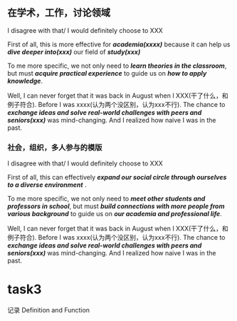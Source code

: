## 在学术，工作，讨论领域
I disagree with that/  I would definitely choose to XXX

First of all, this  is more effective for ***academia(xxxx)*** because it can help us ***dive deeper into(xxx)*** our field of ***study(xxx)***

To me more specific, we not only need to ***learn theories in the classroom***, but must ***acquire practical experience*** to guide us on ***how to apply knowledge***.

Well, I can never forget that it was back in August when I XXX(干了什么，和例子符合). Before I was xxxx(认为两个没区别，认为xxx不行). The chance to ***exchange ideas and solve real-world challenges with peers and seniors(xxx)*** was mind-changing. And I realized how naive I was in the past.

### 社会，组织，多人参与的模版
I disagree with that/  I would definitely choose to XXX

First of all, this can effectively ***expand our social circle through ourselves to a diverse environment*** .  

To me more specific, we not only need to ***meet other students and professors in school***, but must ***build connections  with more people from various background*** to guide us on ***our academia and professional life***.

Well, I can never forget that it was back in August when I XXX(干了什么，和例子符合). Before I was xxxx(认为两个没区别，认为xxx不行). The chance to ***exchange ideas and solve real-world challenges with peers and seniors(xxx)*** was mind-changing. And I realized how naive I was in the past.



# task3 
记录 Definition and Function